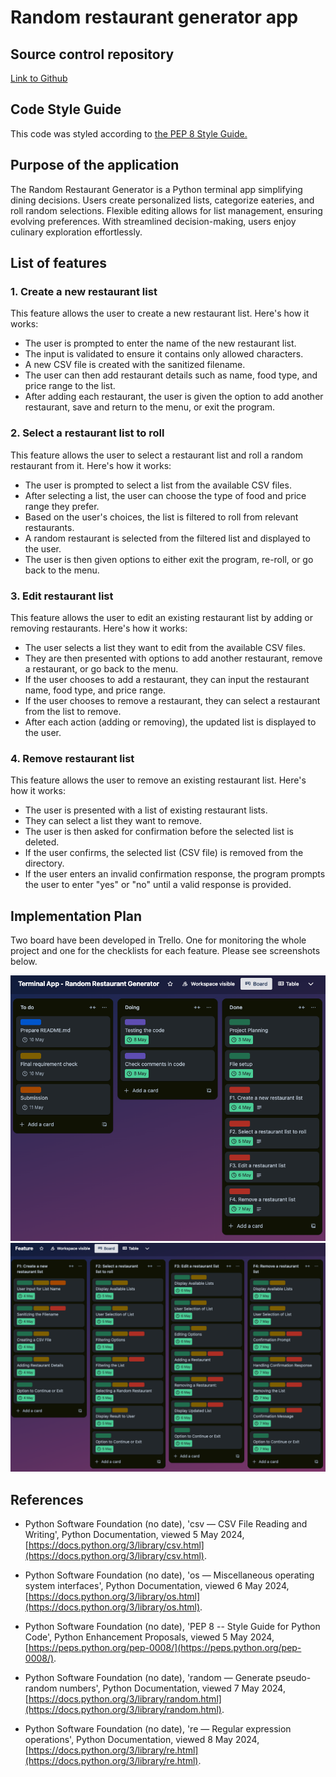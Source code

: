 # Random restaurant generator app

## Source control repository

[Link to Github](https://github.com/Wing-Lo/random-restaurant-generator)

## Code Style Guide

This code was styled according to [the PEP 8 Style Guide.](https://peps.python.org/pep-0008/)

## Purpose of the application

The Random Restaurant Generator is a Python terminal app simplifying dining decisions. Users create personalized lists, categorize eateries, and roll random selections. Flexible editing allows for list management, ensuring evolving preferences. With streamlined decision-making, users enjoy culinary exploration effortlessly.

## List of features

### 1. Create a new restaurant list

This feature allows the user to create a new restaurant list. Here's how it works:

- The user is prompted to enter the name of the new restaurant list.
- The input is validated to ensure it contains only allowed characters.
- A new CSV file is created with the sanitized filename.
- The user can then add restaurant details such as name, food type, and price range to the list.
- After adding each restaurant, the user is given the option to add another restaurant, save and return to the menu, or exit the program.

### 2. Select a restaurant list to roll

This feature allows the user to select a restaurant list and roll a random restaurant from it. Here's how it works:

- The user is prompted to select a list from the available CSV files.
- After selecting a list, the user can choose the type of food and price range they prefer.
- Based on the user's choices, the list is filtered to roll from relevant restaurants.
- A random restaurant is selected from the filtered list and displayed to the user.
- The user is then given options to either exit the program, re-roll, or go back to the menu.

### 3. Edit restaurant list

This feature allows the user to edit an existing restaurant list by adding or removing restaurants. Here's how it works:

- The user selects a list they want to edit from the available CSV files.
- They are then presented with options to add another restaurant, remove a restaurant, or go back to the menu.
- If the user chooses to add a restaurant, they can input the restaurant name, food type, and price range.
- If the user chooses to remove a restaurant, they can select a restaurant from the list to remove.
- After each action (adding or removing), the updated list is displayed to the user.

### 4. Remove restaurant list

This feature allows the user to remove an existing restaurant list. Here's how it works:

- The user is presented with a list of existing restaurant lists.
- They can select a list they want to remove.
- The user is then asked for confirmation before the selected list is deleted.
- If the user confirms, the selected list (CSV file) is removed from the directory.
- If the user enters an invalid confirmation response, the program prompts the user to enter "yes" or "no" until a valid response is provided.

## Implementation Plan

Two board have been developed in Trello. One for monitoring the whole project and one for the checklists for each feature. Please see screenshots below.

![Trello board - main](/docs/screen-shot-trello-1.png)
![Trello board - feature](/docs/screen-shot-trello-2.png)

## References

- Python Software Foundation (no date), 'csv — CSV File Reading and Writing', Python Documentation, viewed 5 May 2024, [https://docs.python.org/3/library/csv.html](https://docs.python.org/3/library/csv.html).

- Python Software Foundation (no date), 'os — Miscellaneous operating system interfaces', Python Documentation, viewed 6 May 2024, [https://docs.python.org/3/library/os.html](https://docs.python.org/3/library/os.html).

- Python Software Foundation (no date), 'PEP 8 -- Style Guide for Python Code', Python Enhancement Proposals, viewed 5 May 2024, [https://peps.python.org/pep-0008/](https://peps.python.org/pep-0008/).

- Python Software Foundation (no date), 'random — Generate pseudo-random numbers', Python Documentation, viewed 7 May 2024, [https://docs.python.org/3/library/random.html](https://docs.python.org/3/library/random.html).

- Python Software Foundation (no date), 're — Regular expression operations', Python Documentation, viewed 8 May 2024, [https://docs.python.org/3/library/re.html](https://docs.python.org/3/library/re.html).